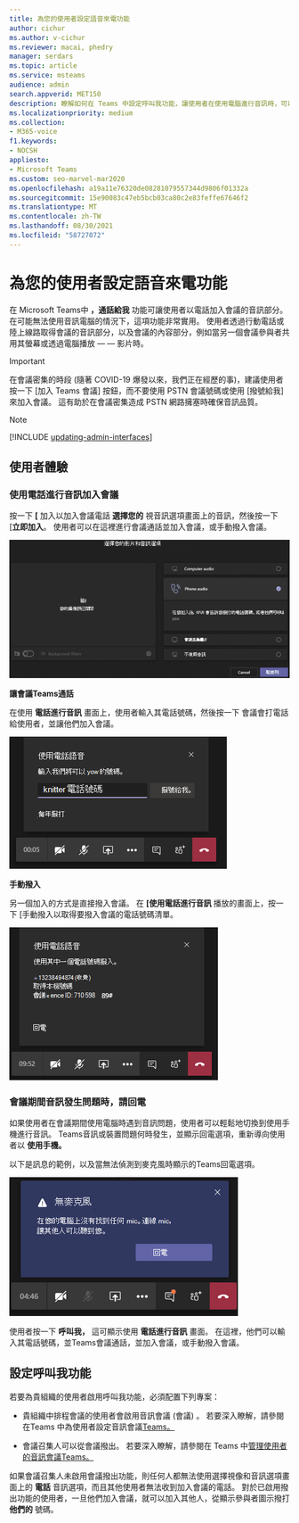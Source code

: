 ```yaml
---
title: 為您的使用者設定語音來電功能
author: cichur
ms.author: v-cichur
ms.reviewer: macai, phedry
manager: serdars
ms.topic: article
ms.service: msteams
audience: admin
search.appverid: MET150
description: 瞭解如何在 Teams 中設定呼叫我功能，讓使用者在使用電腦進行音訊時，可以電話加入音訊部分。
ms.localizationpriority: medium
ms.collection:
- M365-voice
f1.keywords:
- NOCSH
appliesto:
- Microsoft Teams
ms.custom: seo-marvel-mar2020
ms.openlocfilehash: a19a11e76320de08281079557344d9806f01332a
ms.sourcegitcommit: 15e90083c47eb5bcb03ca80c2e83feffe67646f2
ms.translationtype: MT
ms.contentlocale: zh-TW
ms.lasthandoff: 08/30/2021
ms.locfileid: "58727072"
---
```

# <a name="set-up-the-call-me-feature-for-your-users"></a>為您的使用者設定語音來電功能

在 Microsoft Teams中 **，通話給我** 功能可讓使用者以電話加入會議的音訊部分。 在可能無法使用音訊電腦的情況下，這項功能非常實用。 使用者透過行動電話或陸上線路取得會議的音訊部分，以及會議的內容部分，例如當另一個會議參與者共用其螢幕或透過電腦播放 &mdash; &mdash; 影片時。

> [!IMPORTANT]
> 
> 在會議密集的時段 (隨著 COVID-19 爆發以來，我們正在經歷的事)，建議使用者按一下 [加入 Teams 會議]<strong></strong> 按鈕，而不要使用 PSTN 會議號碼或使用 [撥號給我]<strong></strong> 來加入會議。 這有助於在會議密集造成 PSTN 網路擁塞時確保音訊品質。

> [!NOTE]
> [!INCLUDE [updating-admin-interfaces](includes/updating-admin-interfaces.md)]

## <a name="the-user-experience"></a>使用者體驗

### <a name="join-a-meeting-by-using-phone-for-audio"></a>使用電話進行音訊加入會議

按一下 **[** 加入以加入會議電話 **選擇您的** 視音訊選項畫面上的音訊，然後按一下 [**立即加入**。 使用者可以在這裡進行會議通話並加入會議，或手動撥入會議。

![音訊選項電話螢幕擷取畫面。](media/set-up-the-call-me-feature-for-your-users-phone-audio.png)

**讓會議Teams通話**

在使用 **電話進行音訊** 畫面上，使用者輸入其電話號碼，然後按一下 會議會打電話給使用者，並讓他們加入會議。

![在音訊畫面上使用電話的通話選項的螢幕擷取畫面。](media/set-up-the-call-me-feature-for-your-users-call-me.png)

**手動撥入**

另一個加入的方式是直接撥入會議。 在 **[使用電話進行音訊** 播放的畫面上，按一下 [手動撥入以取得要撥入會議的電話號碼清單。

![手動撥入選項的螢幕擷取畫面。](media/set-up-the-call-me-feature-for-your-users-dial-in.png)

### <a name="get-a-call-back-when-something-goes-wrong-with-audio-during-a-meeting"></a>會議期間音訊發生問題時，請回電

如果使用者在會議期間使用電腦時遇到音訊問題，使用者可以輕鬆地切換到使用手機進行音訊。 Teams音訊或裝置問題何時發生，並顯示回電選項，重新導向使用者以 **使用手機。**

以下是訊息的範例，以及當無法偵測到麥克風時顯示的Teams回電選項。

![螢幕擷取畫面顯示回電選項。](media/set-up-the-call-me-feature-for-your-users-no-mic.PNG)

使用者按一下 **呼叫我，** 這可顯示使用 **電話進行音訊** 畫面。 在這裡，他們可以輸入其電話號碼，並Teams會議通話，並加入會議，或手動撥入會議。

## <a name="set-up-the-call-me-feature"></a>設定呼叫我功能

若要為貴組織的使用者啟用呼叫我功能，必須配置下列專案：

- 貴組織中排程會議的使用者會啟用音訊會議 (會議) 。 若要深入瞭解，請參閱在[](set-up-audio-conferencing-in-teams.md)Teams 中為使用者設定音訊會議[Teams。](manage-the-audio-conferencing-settings-for-a-user-in-teams.md)

- 會議召集人可以從會議撥出。 若要深入瞭解，請參閱在 Teams 中[管理使用者的音訊會議Teams。](manage-the-audio-conferencing-settings-for-a-user-in-teams.md)

如果會議召集人未啟用會議撥出功能，則任何人都無法使用選擇視像和音訊選項畫面上的 **電話** 音訊選項，而且其他使用者無法收到加入會議的電話。 對於已啟用撥出功能的使用者，一旦他們加入會議，就可以加入其他人，從顯示參與者圖示撥打 **他們的** 號碼。
